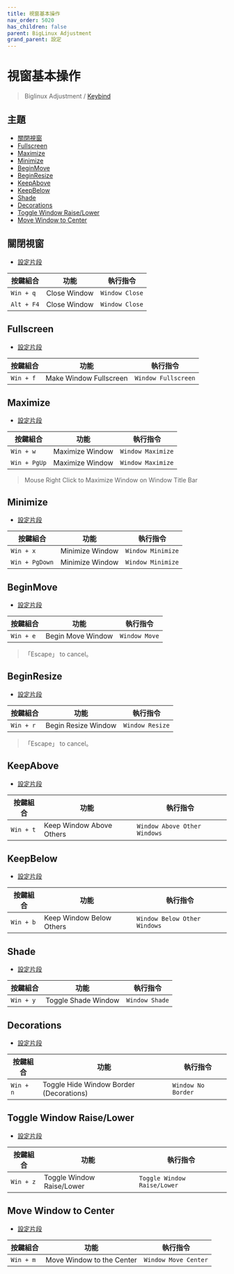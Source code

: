 ```yaml
---
title: 視窗基本操作
nav_order: 5020
has_children: false
parent: BigLinux Adjustment
grand_parent: 設定
---
```



# 視窗基本操作

> Biglinux Adjustment / [Keybind](https://samwhelp.github.io/biglinux-adjustment/read/config/biglinux-adjustment/keybind.html)


## 主題

* [關閉視窗](#關閉視窗)
* [Fullscreen](#fullscreen)
* [Maximize](#maximize)
* [Minimize](#minimize)
* [BeginMove](#beginmove)
* [BeginResize](#beginresize)
* [KeepAbove](#keepabove)
* [KeepBelow](#keepbelow)
* [Shade](#shade)
* [Decorations](#decorations)
* [Toggle Window Raise/Lower](#toggle-window-raise-lower)
* [Move Window to Center](#move-window-to-center)


## 關閉視窗

* [設定片段](https://github.com/samwhelp/biglinux-adjustment/blob/main/prototype/keybind/kdebiglinux/modern/kglobalshortcutsrc#L133)

| 按鍵組合          | 功能     | 執行指令         |
| ----------------- | -------- | ---------------- |
| `Win + q`         | Close Window | `Window Close` |
| `Alt + F4`         | Close Window | `Window Close` |


## Fullscreen

* [設定片段](https://github.com/samwhelp/biglinux-adjustment/blob/main/prototype/keybind/kdebiglinux/modern/kglobalshortcutsrc#L134)

| 按鍵組合          | 功能     | 執行指令         |
| --------- | ---------- | ----------------------------- |
| `Win + f` | Make Window Fullscreen | `Window Fullscreen` |


## Maximize

* [設定片段](https://github.com/samwhelp/biglinux-adjustment/blob/main/prototype/keybind/kdebiglinux/modern/kglobalshortcutsrc#L138)

| 按鍵組合          | 功能     | 執行指令         |
| --------- | ---------- | ----------------------------- |
| `Win + w` | Maximize Window | `Window Maximize` |
| `Win + PgUp` | Maximize Window | `Window Maximize` |

> Mouse Right Click to Maximize Window on Window Title Bar


## Minimize

* [設定片段](https://github.com/samwhelp/biglinux-adjustment/blob/main/prototype/keybind/kdebiglinux/modern/kglobalshortcutsrc#L141)

| 按鍵組合          | 功能     | 執行指令         |
| --------- | ---------- | ----------------------------- |
| `Win + x` | Minimize Window | `Window Minimize` |
| `Win + PgDown` | Minimize Window | `Window Minimize` |


## BeginMove

* [設定片段](https://github.com/samwhelp/biglinux-adjustment/blob/main/prototype/keybind/kdebiglinux/modern/kglobalshortcutsrc#L142)

| 按鍵組合          | 功能     | 執行指令         |
| --------- | ---------- | ----------------------------- |
| `Win + e` | Begin Move Window | `Window Move` |

> 「Escape」 to cancel。


## BeginResize

* [設定片段](https://github.com/samwhelp/biglinux-adjustment/blob/main/prototype/keybind/kdebiglinux/modern/kglobalshortcutsrc#L164)

| 按鍵組合          | 功能     | 執行指令         |
| --------- | ---------- | ----------------------------- |
| `Win + r` | Begin Resize Window | `Window Resize` |

> 「Escape」 to cancel。


## KeepAbove

* [設定片段](https://github.com/samwhelp/biglinux-adjustment/blob/main/prototype/keybind/kdebiglinux/modern/kglobalshortcutsrc#L131)

| 按鍵組合          | 功能     | 執行指令         |
| --------- | ---------- | ----------------------------- |
| `Win + t` | Keep Window Above Others | `Window Above Other Windows` |


## KeepBelow

* [設定片段](https://github.com/samwhelp/biglinux-adjustment/blob/main/prototype/keybind/kdebiglinux/modern/kglobalshortcutsrc#L132)

| 按鍵組合          | 功能     | 執行指令         |
| --------- | ---------- | ----------------------------- |
| `Win + b` | Keep Window Below Others | `Window Below Other Windows` |


## Shade

* [設定片段](https://github.com/samwhelp/biglinux-adjustment/blob/main/prototype/keybind/kdebiglinux/modern/kglobalshortcutsrc#L165)

| 按鍵組合          | 功能     | 執行指令         |
| --------- | ---------- | ----------------------------- |
| `Win + y` | Toggle Shade Window | `Window Shade` |


## Decorations

* [設定片段](https://github.com/samwhelp/biglinux-adjustment/blob/main/prototype/keybind/kdebiglinux/modern/kglobalshortcutsrc#L144)

| 按鍵組合          | 功能     | 執行指令         |
| --------- | ---------- | ----------------------------- |
| `Win + n` | Toggle Hide Window Border (Decorations) | `Window No Border` |


## Toggle Window Raise/Lower

* [設定片段](https://github.com/samwhelp/biglinux-adjustment/blob/main/prototype/keybind/kdebiglinux/modern/kglobalshortcutsrc#L118)

| 按鍵組合          | 功能     | 執行指令         |
| --------- | ---------- | ----------------------------- |
| `Win + z` | Toggle Window Raise/Lower | `Toggle Window Raise/Lower` |


## Move Window to Center

* [設定片段](https://github.com/samwhelp/biglinux-adjustment/blob/main/prototype/keybind/kdebiglinux/modern/kglobalshortcutsrc#L67)

| 按鍵組合          | 功能     | 執行指令         |
| --------- | ---------- | ----------------------------- |
| `Win + m` | Move Window to the Center | `Window Move Center` |
